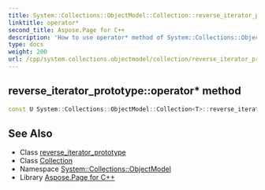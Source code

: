 ```yaml
---
title: System::Collections::ObjectModel::Collection::reverse_iterator_prototype::operator* method
linktitle: operator*
second_title: Aspose.Page for C++
description: 'How to use operator* method of System::Collections::ObjectModel::Collection::reverse_iterator_prototype class in C++.'
type: docs
weight: 200
url: /cpp/system.collections.objectmodel/collection/reverse_iterator_prototype/operator_/
---
```

## reverse_iterator_prototype::operator* method




```cpp
const U System::Collections::ObjectModel::Collection<T>::reverse_iterator_prototype<U>::operator*() const
```

## See Also

* Class [reverse_iterator_prototype](../)
* Class [Collection](../../)
* Namespace [System::Collections::ObjectModel](../../../)
* Library [Aspose.Page for C++](../../../../)
